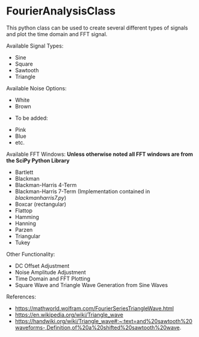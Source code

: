 # FourierAnalysisClass

This python class can be used to create several different types of signals and plot the time domain and FFT signal. 

Available Signal Types:
 - Sine
 - Square
 - Sawtooth
 - Triangle

Available Noise Options:
  - White
  - Brown
  
  * To be added:
  - Pink
  - Blue
  - etc.

Available FFT Windows:
**Unless otherwise noted all FFT windows are from the SciPy Python Library**
- Bartlett
- Blackman
- Blackman-Harris 4-Term
- Blackman-Harris 7-Term (Implementation contained in *blackmanharris7.py*)
- Boxcar (rectangular)
- Flattop
- Hamming
- Hanning
- Parzen
- Triangular
- Tukey

Other Functionality:
- DC Offset Adjustment
- Noise Amplitude Adjustment
- Time Domain and FFT Plotting
- Square Wave and Triangle Wave Generation from Sine Waves

References:
- https://mathworld.wolfram.com/FourierSeriesTriangleWave.html
- https://en.wikipedia.org/wiki/Triangle_wave
- https://handwiki.org/wiki/Triangle_wave#:~:text=and%20sawtooth%20waveforms-,Definition,of%20a%20shifted%20sawtooth%20wave.

